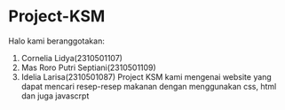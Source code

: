 # Project-KSM
Halo kami beranggotakan:
1. Cornelia Lidya(2310501107)
2. Mas Roro Putri Septiani(2310501109)
3. Idelia Larisa(2310501087)
Project KSM kami mengenai website yang dapat mencari resep-resep makanan dengan menggunakan css, html dan juga javascrpt
